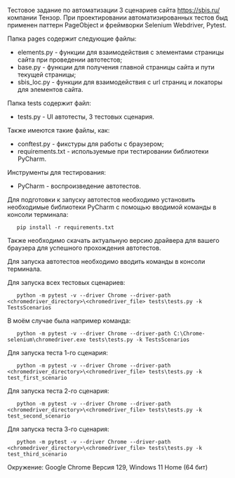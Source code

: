 Тестовое задание по автоматизации 3 сценариев сайта https://sbis.ru/ компании Тензор.
При проектировании автоматизированных тестов быд применен паттерн PageObject и фреймворки Selenium Webdriver, Pytest.

Папка pages содержит следующие файлы:

- elements.py - функции для взаимодействия с элементами страницы сайта при проведении автотестов;
- base.py - функции для получения главной страницы сайта и пути текущей страницы;
- sbis_loc.py - функции для взаимодействия с url страниц и локаторы для элементов сайта.

Папка tests содержит файл:

- tests.py - UI автотесты, 3 тестовых сценария.

Также имеются такие файлы, как:

- conftest.py - фикстуры для работы с браузером;
- requirements.txt - используемые при тестировании библиотеки PyCharm.

Инструменты для тестирования:

- PyCharm - воспроизведение автотестов.

Для подготовки к запуску автотестов необходимо установить необходимые библиотеки PyCharm с помощью вводимой команды в консоли терминала:

       pip install -r requirements.txt
   
Также необходимо скачать актуальную версию драйвера для вашего браузера для успешного прохождения автотестов.

Для запуска автотестов необходимо вводить команды в консоли терминала.

Для запуска всех тестовых сценариев:

       python -m pytest -v --driver Chrome --driver-path <chromedriver_directory>\<chromedriver_file> tests\tests.py -k TestsScenarios

В моём случае была например команда:

       python -m pytest -v --driver Chrome --driver-path C:\Chrome-selenium\chromedriver.exe tests\tests.py -k TestsScenarios

Для запуска теста 1-го сценария:

       python -m pytest -v --driver Chrome --driver-path <chromedriver_directory>\<chromedriver_file> tests\tests.py -k test_first_scenario

Для запуска теста 2-го сценария:

       python -m pytest -v --driver Chrome --driver-path <chromedriver_directory>\<chromedriver_file> tests\tests.py -k test_second_scenario

Для запуска теста 3-го сценария:

       python -m pytest -v --driver Chrome --driver-path <chromedriver_directory>\<chromedriver_file> tests\tests.py -k test_third_scenario

Окружение: Google Chrome Версия 129, Windows 11 Home (64 бит)
